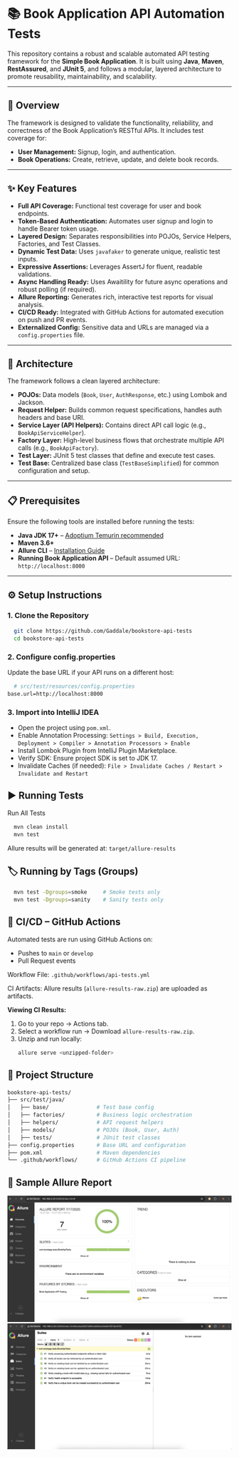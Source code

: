 # 📚 Book Application API Automation Tests

This repository contains a robust and scalable automated API testing framework for the **Simple Book Application**. It is built using **Java**, **Maven**, **RestAssured**, and **JUnit 5**, and follows a modular, layered architecture to promote reusability, maintainability, and scalability.

---

## 🚀 Overview

The framework is designed to validate the functionality, reliability, and correctness of the Book Application’s RESTful APIs. It includes test coverage for:

- **User Management:** Signup, login, and authentication.
- **Book Operations:** Create, retrieve, update, and delete book records.

---

## ✨ Key Features

- **Full API Coverage:** Functional test coverage for user and book endpoints.
- **Token-Based Authentication:** Automates user signup and login to handle Bearer token usage.
- **Layered Design:** Separates responsibilities into POJOs, Service Helpers, Factories, and Test Classes.
- **Dynamic Test Data:** Uses `javafaker` to generate unique, realistic test inputs.
- **Expressive Assertions:** Leverages AssertJ for fluent, readable validations.
- **Async Handling Ready:** Uses Awaitility for future async operations and robust polling (if required).
- **Allure Reporting:** Generates rich, interactive test reports for visual analysis.
- **CI/CD Ready:** Integrated with GitHub Actions for automated execution on push and PR events.
- **Externalized Config:** Sensitive data and URLs are managed via a `config.properties` file.

---

## 🧱 Architecture

The framework follows a clean layered architecture:

- **POJOs:** Data models (`Book`, `User`, `AuthResponse`, etc.) using Lombok and Jackson.
- **Request Helper:** Builds common request specifications, handles auth headers and base URI.
- **Service Layer (API Helpers):** Contains direct API call logic (e.g., `BookApiServiceHelper`).
- **Factory Layer:** High-level business flows that orchestrate multiple API calls (e.g., `BookApiFactory`).
- **Test Layer:** JUnit 5 test classes that define and execute test cases.
- **Test Base:** Centralized base class (`TestBaseSimplified`) for common configuration and setup.

---

## 📋 Prerequisites

Ensure the following tools are installed before running the tests:

- **Java JDK 17+** – [Adoptium Temurin recommended](https://adoptium.net/)
- **Maven 3.6+**
- **Allure CLI** – [Installation Guide](https://allurereport.org/docs/gettingstarted-installation/)
- **Running Book Application API** – Default assumed URL: `http://localhost:8000`

---

## ⚙️ Setup Instructions

### 1. Clone the Repository

```bash
  git clone https://github.com/Gaddale/bookstore-api-tests
  cd bookstore-api-tests
```
### 2. Configure config.properties
Update the base URL if your API runs on a different host:
```bash
  # src/test/resources/config.properties
base.url=http://localhost:8000
```
### 3. Import into IntelliJ IDEA

- Open the project using `pom.xml`.
- Enable Annotation Processing:
  `Settings > Build, Execution, Deployment > Compiler > Annotation Processors > Enable`
- Install Lombok Plugin from IntelliJ Plugin Marketplace.
- Verify SDK: Ensure project SDK is set to JDK 17.
- Invalidate Caches (if needed):
  `File > Invalidate Caches / Restart > Invalidate and Restart`

## ▶️ Running Tests
Run All Tests
```bash
  mvn clean install
  mvn test
```
Allure results will be generated at: `target/allure-results`

## 🏷️ Running by Tags (Groups)
```bash
  mvn test -Dgroups=smoke     # Smoke tests only
  mvn test -Dgroups=sanity    # Sanity tests only
```

## 🔁 CI/CD – GitHub Actions
Automated tests are run using GitHub Actions on:
- Pushes to `main` or `develop`
- Pull Request events

Workflow File: `.github/workflows/api-tests.yml`

CI Artifacts:
Allure results (`allure-results-raw.zip`) are uploaded as artifacts.

**Viewing CI Results:**
1. Go to your repo → Actions tab.
2. Select a workflow run → Download `allure-results-raw.zip`.
3. Unzip and run locally:
   ```bash
   allure serve <unzipped-folder>
    ```
## 📁 Project Structure

```bash 
bookstore-api-tests/
├── src/test/java/
│   ├── base/               # Test base config
│   ├── factories/          # Business logic orchestration
│   ├── helpers/            # API request helpers
│   ├── models/             # POJOs (Book, User, Auth)
│   ├── tests/              # JUnit test classes
├── config.properties       # Base URL and configuration
├── pom.xml                 # Maven dependencies
└── .github/workflows/      # GitHub Actions CI pipeline
```

## 🧪 Sample Allure Report
![Allure Report](./screenshots/allure-report-1.png)
![Allure Report](./screenshots/allure-report-2.png)


